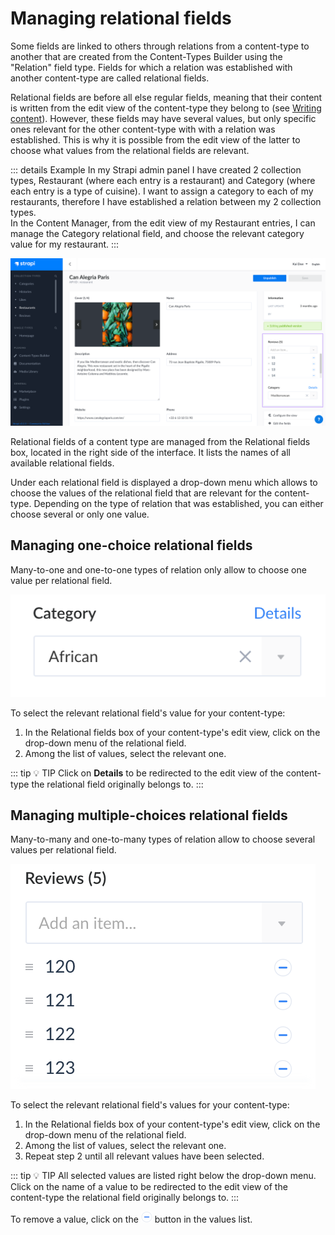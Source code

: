 # Managing relational fields

Some fields are linked to others through relations from a content-type to another that are created from the Content-Types Builder using the "Relation" field type. Fields for which a relation was established with another content-type are called relational fields.

Relational fields are before all else regular fields, meaning that their content is written from the edit view of the content-type they belong to (see [Writing content](writing-content.md)). However, these fields may have several values, but only specific ones relevant for the other content-type with with a relation was established. This is why it is possible from the edit view of the latter to choose what values from the relational fields are relevant.

::: details Example
In my Strapi admin panel I have created 2 collection types, Restaurant (where each entry is a restaurant) and Category (where each entry is a type of cuisine). I want to assign a category to each of my restaurants, therefore I have established a relation between my 2 collection types. <br> In the Content Manager, from the edit view of my Restaurant entries, I can manage the Category relational field, and choose the relevant category value for my restaurant.
:::

![Relational fields box in the edit view](../assets/content-manager/edit-view_relational-fields.png)

Relational fields of a content type are managed from the Relational fields box, located in the right side of the interface. It lists the names of all available relational fields.

Under each relational field is displayed a drop-down menu which allows to choose the values of the relational field that are relevant for the content-type. Depending on the type of relation that was established, you can either choose several or only one value.

## Managing one-choice relational fields

Many-to-one and one-to-one types of relation only allow to choose one value per relational field.

![One-choice relational fields](../assets/content-manager/RF_one-choice.png)

To select the relevant relational field's value for your content-type:

1. In the Relational fields box of your content-type's edit view, click on the drop-down menu of the relational field.
2. Among the list of values, select the relevant one.

::: tip 💡 TIP
Click on **Details** to be redirected to the edit view of the content-type the relational field originally belongs to.
:::

## Managing multiple-choices relational fields

Many-to-many and one-to-many types of relation allow to choose several values per relational field.

![Multiple-choices relational fields](../assets/content-manager/RF_multiple-choices.png)

To select the relevant relational field's values for your content-type:

1. In the Relational fields box of your content-type's edit view, click on the drop-down menu of the relational field.
2. Among the list of values, select the relevant one.
3. Repeat step 2 until all relevant values have been selected.

::: tip 💡 TIP
All selected values are listed right below the drop-down menu. Click on the name of a value to be redirected to the edit view of the content-type the relational field originally belongs to.
:::

To remove a value, click on the ![icon delete](../assets/content-manager/icon_delete5.png) button in the values list.